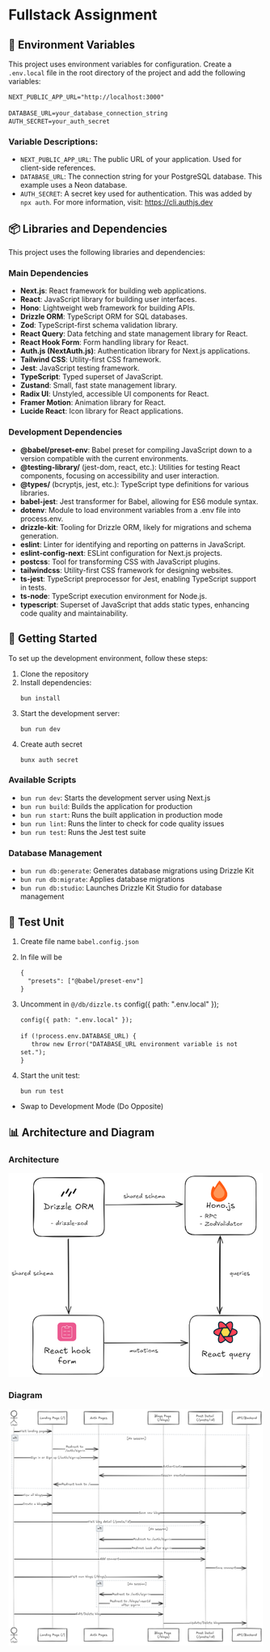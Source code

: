 # Fullstack Assignment

## 📄 Environment Variables

This project uses environment variables for configuration. Create a `.env.local` file in the root directory of the project and add the following variables:

```
NEXT_PUBLIC_APP_URL="http://localhost:3000"

DATABASE_URL=your_database_connection_string
AUTH_SECRET=your_auth_secret
```

### Variable Descriptions:

- `NEXT_PUBLIC_APP_URL`: The public URL of your application. Used for client-side references.
- `DATABASE_URL`: The connection string for your PostgreSQL database. This example uses a Neon database.
- `AUTH_SECRET`: A secret key used for authentication. This was added by `npx auth`. For more information, visit: https://cli.authjs.dev

## 📦 Libraries and Dependencies

This project uses the following libraries and dependencies:

### Main Dependencies

* **Next.js**: React framework for building web applications.
* **React**: JavaScript library for building user interfaces.
* **Hono**: Lightweight web framework for building APIs.
* **Drizzle ORM**: TypeScript ORM for SQL databases.
* **Zod**: TypeScript-first schema validation library.
* **React Query**: Data fetching and state management library for React.
* **React Hook Form**: Form handling library for React.
* **Auth.js (NextAuth.js)**: Authentication library for Next.js applications.
* **Tailwind CSS**: Utility-first CSS framework.
* **Jest**: JavaScript testing framework.
* **TypeScript**: Typed superset of JavaScript.
* **Zustand**: Small, fast state management library.
* **Radix UI**: Unstyled, accessible UI components for React.
* **Framer Motion**: Animation library for React.
* **Lucide React**: Icon library for React applications.

### Development Dependencies

* **@babel/preset-env**: Babel preset for compiling JavaScript down to a version compatible with the current environments.
* **@testing-library/** (jest-dom, react, etc.): Utilities for testing React components, focusing on accessibility and user interaction.
* **@types/** (bcryptjs, jest, etc.): TypeScript type definitions for various libraries.
* **babel-jest**: Jest transformer for Babel, allowing for ES6 module syntax.
* **dotenv**: Module to load environment variables from a .env file into process.env.
* **drizzle-kit**: Tooling for Drizzle ORM, likely for migrations and schema generation.
* **eslint**: Linter for identifying and reporting on patterns in JavaScript.
* **eslint-config-next**: ESLint configuration for Next.js projects.
* **postcss**: Tool for transforming CSS with JavaScript plugins.
* **tailwindcss**: Utility-first CSS framework for designing websites.
* **ts-jest**: TypeScript preprocessor for Jest, enabling TypeScript support in tests.
* **ts-node**: TypeScript execution environment for Node.js.
* **typescript**: Superset of JavaScript that adds static types, enhancing code quality and maintainability.

## 🚀 Getting Started

To set up the development environment, follow these steps:

1. Clone the repository
2. Install dependencies:
   ```
   bun install 
   ```
3. Start the development server:
   ```
   bun run dev
   ```
4. Create auth secret
   ```
   bunx auth secret
   ```
   
### Available Scripts

- `bun run dev`: Starts the development server using Next.js
- `bun run build`: Builds the application for production
- `bun run start`: Runs the built application in production mode
- `bun run lint`: Runs the linter to check for code quality issues
- `bun run test`: Runs the Jest test suite

### Database Management

- `bun run db:generate`: Generates database migrations using Drizzle Kit
- `bun run db:migrate`: Applies database migrations
- `bun run db:studio`: Launches Drizzle Kit Studio for database management

## 🧪 Test Unit

1. Create file name ```babel.config.json```
2. In file will be
   ```
   {
     "presets": ["@babel/preset-env"]
   }
   ```
3. Uncomment in ``` @/db/dizzle.ts ```
   config({ path: ".env.local" });

   ```
   config({ path: ".env.local" });
   
   if (!process.env.DATABASE_URL) {
      throw new Error("DATABASE_URL environment variable is not set.");
   }
   ```
4. Start the unit test:
   ```
   bun run test
   ```
   
* Swap to Development Mode (Do Opposite)
  
## 📊 Architecture and Diagram

### Architecture
![Architecture](/public/architecture.png)

### Diagram
![Diagram](/public/diagram.png)


